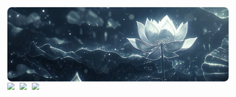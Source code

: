 <!-- Gambar tetap di tengah -->
<div align="center">
  <img src="img/kCkHROSi.jpeg" alt="Image" style="border-radius:10px;" />
</div>

<!-- Badge rata kiri dengan lebar gambar -->
<div align="left" style="margin-right:20px">
  <img src="https://img.shields.io/badge/Fedora-51A2DA?style=for-the-badge&logo=fedora&logoColor=white" style="margin-right:8px;" />
  <img src="https://img.shields.io/badge/Linux_Mint-87CF3E?style=for-the-badge&logo=linux-mint&logoColor=white" style="margin-right:8px;" />
  <img src="https://img.shields.io/badge/Blogger-FF5722?style=for-the-badge&logo=blogger&logoColor=white" />
</div>